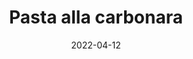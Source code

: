 ---
layout: recipe
date: 2022-04-12
draft: false
tags: ["italia", "lazio"]
type: primi-piatti
id: carbonara
title: "Pasta alla carbonara"
description: "La pasta alla carbonara è una delle paste più iconiche della tradizione italiana e, soprattutto romana. Le sue origini sono ancora incerte, ma la più accreditata vede la natalità di questa ricetta a Roma, in seguito alla conclusione della seconda guerra mondiale."
originPlace:
  name: "Roma"
  maps: "https://goo.gl/maps/L849Pd8GLtC84ZkD9"
difficulty: 3
time:
  preparation: 30
  cook: 15
ingredients:
  - id: pasta
    amount: 100
    unit: g
  - id: tuorlo
    amount: 2
  - id: pecorino
    amount: 30
    unit: g
  - id: guanciale
    amount: 40
    unit: g
  - id: pepe
---